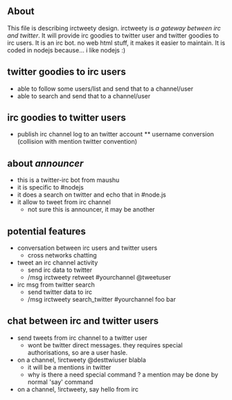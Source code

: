 About
-----
This file is describing irctweety design. irctweety is *a gateway between irc and twitter*.
It will provide irc goodies to twitter user and twitter goodies to irc users.
It is an irc bot. no web html stuff, it makes it easier to maintain.
It is coded in nodejs because... i like nodejs :)

twitter goodies to irc users
----------------------------
* able to follow some users/list and send that to a channel/user
* able to search and send that to a channel/user

irc goodies to twitter users
----------------------------
* publish irc channel log to an twitter account
** username conversion (collision with mention twitter convention)

about _announcer_
-----------------
* this is a twitter-irc bot from maushu
* it is specific to #nodejs
* it does a search on twitter and echo that in #node.js
* it allow to tweet from irc channel
  * not sure this is announcer, it may be another

potential features
------------------
* conversation between irc users and twitter users
  * cross networks chatting
* tweet an irc channel activity
  * send irc data to twitter
  * /msg irctweety retweet #yourchannel @tweetuser
* irc msg from twitter search
  * send twitter data to irc
  * /msg irctweety search_twitter #yourchannel foo bar

chat between irc and twitter users
----------------------------------
* send tweets from irc channel to a twitter user
  * wont be twitter direct messages. they requires special authorisations, so are a user hasle.
* on a channel, !irctweety @desttwiuser blabla
  * it will be a mentions in twitter
  * why is there a need special command ? a mention may be done by normal 'say' command
* on a channel, !irctweety, say hello from irc


